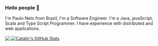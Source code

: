 ### Hello people 👋

I'm Paulo Neto from Brazil, I'm a Software Engineer. I'm a Java, javaScript, Scala and Type Script Programmer.
I have experience with distributed and web applications.

<a href="https://github.com/paulo-neto/paulo-neto">
  <img align="center" src="https://github-readme-stats.vercel.app/api/top-langs/?username=paulo-neto&hide=html&title_color=ffffff&text_color=c9cacc&icon_color=2bbc8a&bg_color=1d1f21" />
</a>

<a href="https://github.com/paulo-neto/paulo-neto">
  <img align="center" src="https://github-readme-stats.vercel.app/api?username=paulo-neto&show_icons=true&line_height=27&count_private=true&title_color=ffffff&text_color=c9cacc&icon_color=2bbc8a&bg_color=1d1f21" alt="Catalin's GitHub Stats" />
</a>
